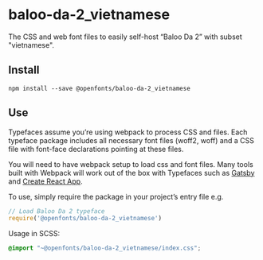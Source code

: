 
# baloo-da-2_vietnamese

The CSS and web font files to easily self-host “Baloo Da 2” with subset "vietnamese".

## Install

`npm install --save @openfonts/baloo-da-2_vietnamese`

## Use

Typefaces assume you’re using webpack to process CSS and files. Each typeface
package includes all necessary font files (woff2, woff) and a CSS file with
font-face declarations pointing at these files.

You will need to have webpack setup to load css and font files. Many tools built
with Webpack will work out of the box with Typefaces such as [Gatsby](https://github.com/gatsbyjs/gatsby)
and [Create React App](https://github.com/facebookincubator/create-react-app).

To use, simply require the package in your project’s entry file e.g.

```javascript
// Load Baloo Da 2 typeface
require('@openfonts/baloo-da-2_vietnamese')
```

Usage in SCSS:
```scss
@import "~@openfonts/baloo-da-2_vietnamese/index.css";
```
